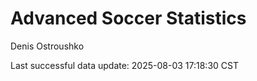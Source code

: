 # Advanced Soccer Statistics
Denis Ostroushko

<!-- gfm -->

Last successful data update: 2025-08-03 17:18:30 CST
